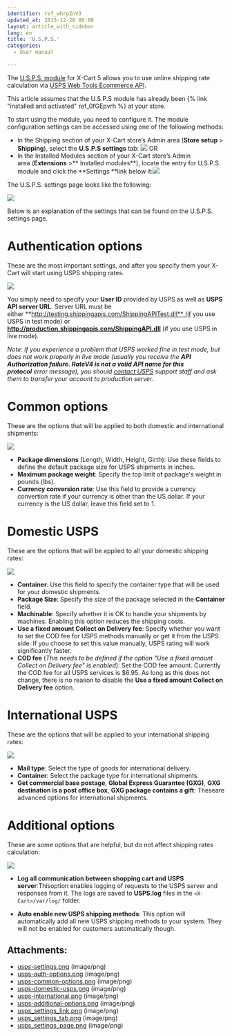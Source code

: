 ```yaml
---
identifier: ref_whrpZnV3
updated_at: 2015-12-28 00:00
layout: article_with_sidebar
lang: en
title: 'U.S.P.S.'
categories:
  - User manual

---
```



The [U.S.P.S. module](http://www.x-cart.com/extensions/addons/usps.html) for X-Cart 5 allows you to use online shipping rate calculation via [USPS Web Tools Ecommerce API](http://www.usps.com/webtools).

This article assumes that the U.S.P.S module has already been {% link "installed and activated" ref_0fGEpvrh %} at your store.

To start using the module, you need to configure it. The module configuration settings can be accessed using one of the following methods:

*   In the Shipping section of your X-Cart store’s Admin area (**Store setup** > **Shipping**), select the **U.S.P.S settings** tab:
    ![]({{site.baseurl}}/attachments/8225090/8356090.png?effects=drop-shadow)
    OR
*   In the Installed Modules section of your X-Cart store’s Admin area (**Extensions** >** Installed modules**), locate the entry for U.S.P.S. module and click the **Settings **link below it:![]({{site.baseurl}}/attachments/8225090/8356089.png?effects=drop-shadow)

The U.S.P.S. settings page looks like the following:

![]({{site.baseurl}}/attachments/8225090/8356091.png?effects=drop-shadow)

Below is an explanation of the settings that can be found on the U.S.P.S. settings page.

# Authentication options

These are the most important settings, and after you specify them your X-Cart will start using USPS shipping rates.

![]({{site.baseurl}}/attachments/8225090/8356030.png?effects=drop-shadow)

You simply need to specify your **User ID** provided by USPS as well as **USPS API server URL**. Server URL must be either **http://testing.shippingapis.com/ShippingAPITest.dll** (if you use USPS in test mode) or **http://production.shippingapis.com/ShippingAPI.dll** (if you use USPS in live mode).

_Note: If you experience a problem that USPS worked fine in test mode, but does not work properly in live mode (usually you receive the **API Authorization failure. RateV4 is not a valid API name for this protocol** error message), you should [contact USPS](https://www.usps.com/help/contact-us.htm)_ _support staff and ask them to transfer your account to production server._

# Common options

These are the options that will be applied to both domestic and international shipments:

![]({{site.baseurl}}/attachments/8225090/8356031.png?effects=drop-shadow)

*   **Package dimensions** (Length, Width, Height, Girth): Use these fields to define the default package size for USPS shipments in inches.
*   **Maximum package weight**: Specify the top limit of package's weight in pounds (lbs).
*   **Currency conversion rate**: Use this field to provide a currency convertion rate if your currency is other than the US dollar. If your currency is the US dollar, leave this field set to 1.

# Domestic USPS

These are the options that will be applied to all your domestic shipping rates:

![]({{site.baseurl}}/attachments/8225090/8356032.png?effects=drop-shadow)

*   **Container**: Use this field to specify the container type that will be used for your domestic shipments.
*   **Package Size**: Specify the size of the package selected in the **Container** field.
*   **Machinable**: Specify whether it is OK to handle your shipments by machines. Enabling this option reduces the shipping costs.
*   **Use a fixed amount Collect on Delivery fee**: Specify whether you want to set the COD fee for USPS methods manually or get it from the USPS side. If you choose to set this value manually, USPS rating will work significantly faster.
*   **COD fee** (_This needs to be defined if the option "Use a fixed amount Collect on Delivery fee" is enabled_): Set the COD fee amount. Currently the COD fee for all USPS services is $6.95\. As long as this does not change, there is no reason to disable the **Use a fixed amount Collect on Delivery fee** option.

# International USPS

These are the options that will be applied to your international shipping rates:

![]({{site.baseurl}}/attachments/8225090/8356033.png?effects=drop-shadow)

*   **Mail type**: Select the type of goods for international delivery.
*   **Container**: Select the package type for international shipments.
*   **Get commercial base postage**, **Global Express Guarantee (GXG)**, **GXG destination is a post office box**, **GXG package contains a gift**: Theseare advanced options for international shipments.

# Additional options

These are some options that are helpful, but do not affect shipping rates calculation:

![]({{site.baseurl}}/attachments/8225090/8356034.png?effects=drop-shadow)

*   **Log all communication between shopping cart and USPS server**:Thisoption enables logging of requests to the USPS server and responses from it. The logs are saved to **USPS.log** files in the `<X-Cart>/var/log/` folder.

*   **Auto enable new USPS shipping methods**: This option will automatically add all new USPS shipping methods to your system. They will not be enabled for customers automatically though.

## Attachments:

* [usps-settings.png]({{site.baseurl}}/attachments/8225090/8356029.png) (image/png)
* [usps-auth-options.png]({{site.baseurl}}/attachments/8225090/8356030.png) (image/png)
* [usps-common-options.png]({{site.baseurl}}/attachments/8225090/8356031.png) (image/png)
* [usps-domestic-usps.png]({{site.baseurl}}/attachments/8225090/8356032.png) (image/png)
* [usps-international.png]({{site.baseurl}}/attachments/8225090/8356033.png) (image/png)
* [usps-additional-options.png]({{site.baseurl}}/attachments/8225090/8356034.png) (image/png)
* [usps_settings_link.png]({{site.baseurl}}/attachments/8225090/8356089.png) (image/png)
* [usps_settings_tab.png]({{site.baseurl}}/attachments/8225090/8356090.png) (image/png)
* [usps_settings_page.png]({{site.baseurl}}/attachments/8225090/8356091.png) (image/png)